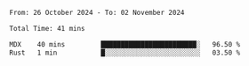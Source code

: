 <!--START_SECTION:waka-->

```txt
From: 26 October 2024 - To: 02 November 2024

Total Time: 41 mins

MDX    40 mins         ████████████████████████░   96.50 %
Rust   1 min           █░░░░░░░░░░░░░░░░░░░░░░░░   03.50 %
```

<!--END_SECTION:waka-->
